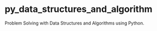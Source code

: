 # py_data_structures_and_algorithm
Problem Solving with Data Structures and Algorithms using Python. 
